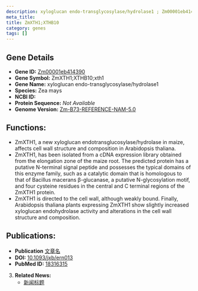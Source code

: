 ```yaml
---
description: xyloglucan endo-transglycosylase/hydrolase1 ; Zm00001eb414390 ; Zea mays
meta_title:
title: ZmXTH1;XTHB10
category: genes
tags: []
---
```


## Gene Details
- **Gene ID:**	[Zm00001eb414390](https://www.maizegdb.org/gene_center/gene/Zm00001eb414390)
- **Gene Symbol:** ZmXTH1;XTHB10;xth1
- **Gene Name:** xyloglucan endo-transglycosylase/hydrolase1
- **Species:** Zea mays
- **NCBI ID:** [  ]()
- **Protein Sequence:** *Not Available*
- **Genome Version:** [Zm-B73-REFERENCE-NAM-5.0](https://www.maizegdb.org/genome/assembly/Zm-B73-REFERENCE-NAM-5.0)

## Functions:
   - ZmXTH1, a new xyloglucan endotransglucosylase/hydrolase in maize, affects cell wall structure and composition in Arabidopsis thaliana.
   - ZmXTH1, has been isolated from a cDNA expression library obtained from the elongation zone of the maize root. The predicted protein has a putative N-terminal signal peptide and possesses the typical domains of this enzyme family, such as a catalytic domain that is homologous to that of Bacillus macerans β-glucanase, a putative N-glycosylation motif, and four cysteine residues in the central and C terminal regions of the ZmXTH1 protein.
   - ZmXTH1 is directed to the cell wall, although weakly bound. Finally, Arabidopsis thaliana plants expressing ZmXTH1 show slightly increased xyloglucan endohydrolase activity and alterations in the cell wall structure and composition.

## Publications:
   - **Publication** [文章名](https://academic.oup.com/jxb/article/59/4/875/644148?login=true)
   - **DOI:** [10.1093/jxb/ern013](https://academic.oup.com/jxb/article/59/4/875/644148?login=true)
   - **PubMed ID:** [18316315](https://pubmed.ncbi.nlm.nih.gov/18316315/)

3. **Related News:**
   - [新闻标题]()
